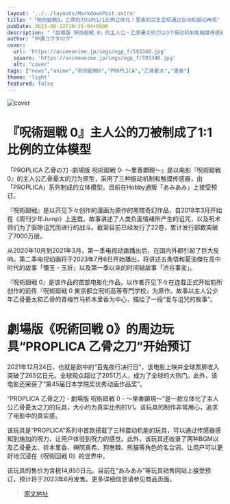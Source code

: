 ```yaml
---
layout: '../../layouts/MarkdownPost.astro'
title: "「呪術廻戦0」乙骨的刀以约1/1比例立体化！里香的完全显现通过台词和振动再现"
pubDate: 2023-06-22T19:15:04+0900
description: "「劇場版 呪術廻戦 0」的主人公・乙骨憂太的刀以3个振动机制和触摸传感器搭载的方式，由「PROPLICA」系列以约1/1比例立体化。在Hobby通贩的「ami ami」上接受预订。"
author: "仲瀬コウタロウ"
cover:
  url: 'https://animeanime.jp/imgs/ogp_f/593348.jpg'
  square: 'https://animeanime.jp/imgs/ogp_f/593348.jpg'
  alt: "cover"
tags: ["news","anime","呪術廻戦0","PROPLICA","乙骨憂太","里香"]
theme: 'light'
featured: false
---
```


![cover](https://animeanime.jp/imgs/ogp_f/593348.jpg)

# 『呪術廻戦 0』主人公的刀被制成了1:1比例的立体模型

「PROPLICA 乙骨の刀 ‐劇場版 呪術廻戦 0‐ ～里香顕現～」是以电影『呪術廻戦 0』的主人公乙骨憂太的刀为原型，采用了三种振动机制和触摸传感器，由「PROPLICA」系列制成的立体模型。目前在Hobby通贩「あみあみ」上接受预订。

『呪術廻戦』是以芥见下々创作的漫画为原作的黑暗奇幻作品，自2018年3月开始在《周刊少年Jump》上连载。故事讲述了人类负面情绪所产生的诅咒，以及呪术师们为了驱除诅咒而进行的战斗。截至目前已经发行了22卷，累计发行部数突破了7000万册。

从2020年10月到2021年3月，第一季电视动画播出后，在国内外都引起了巨大反响。第二季电视动画将于2023年7月6日开始播出，将讲述五条悟和夏油傑在高中时代的故事「懐玉・玉折」以及第一季以来的时间轴故事「渋谷事変」。

『呪術廻戦 0』是该作品的首部电影化作品，以作者芥见下々在连载正式开始前所创作的前传『呪術廻戦 0 東京都立呪術高等専門学校』为原作。故事以主人公少年乙骨憂太和乙骨的青梅竹马祈本里香为中心，描绘了一段“爱与诅咒的故事”。
# 劇場版《呪術回戦 0》的周边玩具“PROPLICA 乙骨之刀”开始预订

2021年12月24日，也就是剧中的“百鬼夜行决行日”，该电影上映并全球票房收入突破了265亿日元。全球观众超过了2051万人，成为了全球的大热门。此外，该电影还荣获了“第45届日本学院奖优秀动画作品奖”。

“PROPLICA 乙骨之刀 - 劇場版 呪術廻戦 0 - ～里香顕現～”是一款立体化了主人公乙骨憂太之刀的玩具，大小约为真实比例的1/1。该玩具的制作非常用心，追求了电影中的真实感。

该玩具是“PROPLICA”系列中首款搭载了三种震动机能的玩具，可以通过传感器感知到施加的呪力，让用户体验到呪力的感觉。此外，该玩具还收录了两种BGM以及乙骨憂太、祈本里香、禅院真希、狗巻棘、熊猫等角色的名台词，让用户可以更好地沉浸在《呪術回戦 0》的世界中。

该玩具的售价为含税14,850日元。目前在“あみあみ”等玩具销售网站上接受预订，预计将于2023年6月发售。更多详细信息请参见商品页面。

>[原文地址](https://animeanime.jp/article/2023/06/22/78109.html)  